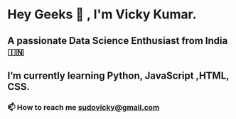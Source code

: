 # Hey Geeks 👋 , I'm Vicky Kumar.

## **A passionate Data Science Enthusiast from India 🇮🇳**

## **I’m currently learning Python, JavaScript ,HTML, CSS.**

### 📫 How to reach me sudovicky@gmail.com



<!--
## Connect with me  :
**pseudovicky/pseudovicky** is a ✨ _special_ ✨ repository because its `README.md` (this file) appears on your GitHub profile.
-->
